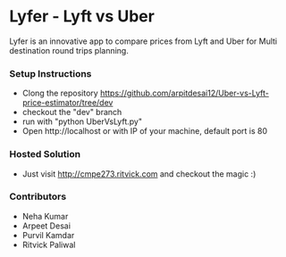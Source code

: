 # Lyfer - Lyft vs Uber

Lyfer is an innovative app to compare prices from Lyft and Uber for Multi destination round trips planning. 

### Setup Instructions
  - Clong the repository https://github.com/arpitdesai12/Uber-vs-Lyft-price-estimator/tree/dev
  - checkout the "dev" branch 
  - run with "python UberVsLyft.py"
  - Open http://localhost or with IP of your machine, default port is 80

### Hosted Solution
- Just visit http://cmpe273.ritvick.com and checkout the magic :)
 

### Contributors
  - Neha Kumar
  - Arpeet Desai
  - Purvil Kamdar
  - Ritvick Paliwal

